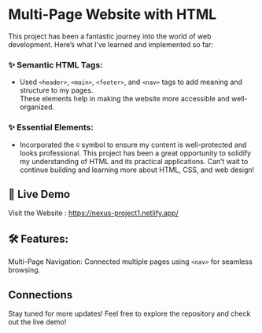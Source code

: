 # Multi-Page Website with HTML 

This project has been a fantastic journey into the world of web development. Here’s what I’ve learned and implemented so far:

### ✨ Semantic HTML Tags:
- Used `<header>`, `<main>`, `<footer>`, and `<nav>` tags to add meaning and structure to my pages.  
These elements help in making the website more accessible and well-organized.

### ✨ Essential Elements:
- Incorporated the `©` symbol to ensure my content is well-protected and looks professional. 
This project has been a great opportunity to solidify my understanding of HTML and its practical applications.
Can’t wait to continue building and learning more about HTML, CSS, and web design!

## 🌟 Live Demo
Visit the Website : https://nexus-project1.netlify.app/

## 🛠️ Features:

Multi-Page Navigation: Connected multiple pages using ``` <nav> ``` for seamless browsing.

## Connections

Stay tuned for more updates!
Feel free to explore the repository and check out the live demo!
